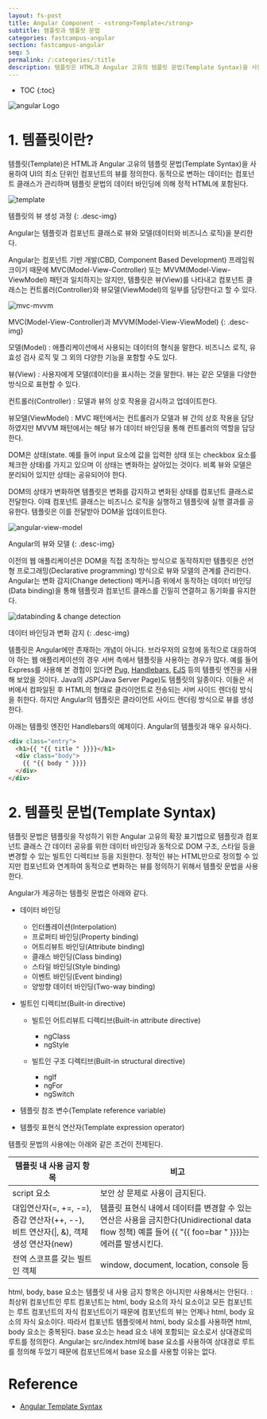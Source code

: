 ```yaml
---
layout: fs-post
title: Angular Component - <strong>Template</strong>
subtitle: 템플릿과 템플릿 문법
categories: fastcampus-angular
section: fastcampus-angular
seq: 5
permalink: /:categories/:title
description: 템플릿은 HTML과 Angular 고유의 템플릿 문법(Template Syntax)을 사용하여 UI의 최소 단위인 컴포넌트의 뷰를 정의한다. 정적인 HTML과 템플릿 문법에 의한 컴포넌트의 동적 데이터를 바인딩하여 뷰를 생성한다. Angular는 템플릿과 컴포넌트 클래스로 뷰와 모델(데이터와 비즈니스 로직)을 분리한다. Angular는 컴포넌트 기반 개발(CBD, Component Based Development) 프레임워크이기 때문에 MVC(Model-View-Controller) 또는 MVVM(Model-View-ViewModel) 패턴과 일치하지는 않지만, 템플릿은 뷰(View)를 나타내고 컴포넌트 클래스는 Controller와 ViewModel의 일부를 담당한다고 할 수 있다.
---
```


* TOC
{:toc}

![angular Logo](../img/angular-logo.png)

# 1. 템플릿이란?

템플릿(Template)은 HTML과 Angular 고유의 템플릿 문법(Template Syntax)을 사용하여 UI의 최소 단위인 컴포넌트의 뷰를 정의한다. 동적으로 변하는 데이터는 컴포넌트 클래스가 관리하며 템플릿 문법의 데이터 바인딩에 의해 정적 HTML에 포함된다.

![template](../img/template.png)

템플릿의 뷰 생성 과정
{: .desc-img}

Angular는 템플릿과 컴포넌트 클래스로 뷰와 모델(데이터와 비즈니스 로직)을 분리한다.

Angular는 컴포넌트 기반 개발(CBD, Component Based Development) 프레임워크이기 때문에 MVC(Model-View-Controller) 또는 MVVM(Model-View-ViewModel) 패턴과 일치하지는 않지만, 템플릿은 뷰(View)를 나타내고 컴포넌트 클래스는 컨트롤러(Controller)와 뷰모델(ViewModel)의 일부를 담당한다고 할 수 있다.

![mvc-mvvm](../img/mvc-mvvm.png)

MVC(Model-View-Controller)과 MVVM(Model-View-ViewModel)
{: .desc-img}

모델(Model)
: 애플리케이션에서 사용되는 데이터의 형식을 말한다. 비즈니스 로직, 유효성 검사 로직 및 그 외의 다양한 기능을 포함할 수도 있다.

뷰(View)
: 사용자에게 모델(데이터)을 표시하는 것을 말한다. 뷰는 같은 모델을 다양한 방식으로 표현할 수 있다.

컨트롤러(Controller)
: 모델과 뷰의 상호 작용을 감시하고 업데이트한다.

뷰모델(ViewModel)
: MVC 패턴에서는 컨트롤러가 모델과 뷰 간의 상호 작용을 담당하였지만 MVVM 패턴에서는 해당 뷰가 데이터 바인딩을 통해 컨트롤러의 역할을 담당한다.

DOM은 상태(state. 예를 들어 input 요소에 값을 입력한 상태 또는 checkbox 요소를 체크한 상태)를 가지고 있으며 이 상태는 변화하는 살아있는 것이다. 비록 뷰와 모델은 분리되어 있지만 상태는 공유되어야 한다.

DOM의 상태가 변화하면 템플릿은 변화를 감지하고 변화된 상태를 컴포넌트 클래스로 전달한다. 이때 컴포넌트 클래스는 비즈니스 로직을 실행하고 템플릿에 실행 결과를 공유한다. 템플릿은 이를 전달받아 DOM을 업데이트한다.

![angular-view-model](../img/angular-view-model.png)

Angular의 뷰와 모델
{: .desc-img}

이전의 웹 애플리케이션은 DOM을 직접 조작하는 방식으로 동작하지만 템플릿은 선언형 프로그래밍(Declarative programming) 방식으로 뷰와 모델의 관계를 관리한다. Angular는 변화 감지(Change detection) 메커니즘 위에서 동작하는 데이터 바인딩(Data binding)을 통해 템플릿과 컴포넌트 클래스를 긴밀히 연결하고 동기화를 유지한다.

![databinding & change detection](../img/databinding-changedetection.png)

데이터 바인딩과 변화 감지
{: .desc-img}

템플릿은 Angular에만 존재하는 개념이 아니다. 브라우저의 요청에 동적으로 대응하여야 하는 웹 애플리케이션의 경우 서버 측에서 템플릿을 사용하는 경우가 많다. 예를 들어 Express를 사용해 본 경험이 있다면 [Pug](https://pugjs.org), [Handlebars](http://handlebarsjs.com), [EJS](http://ejs.co) 등의 템플릿 엔진을 사용해 보았을 것이다. Java의 JSP(Java Server Page)도 템플릿의 일종이다. 이들은 서버에서 컴파일된 후 HTML의 형태로 클라이언트로 전송되는 서버 사이드 렌더링 방식을 취한다. 하지만 Angular의 템플릿은 클라이언트 사이드 렌더링 방식으로 뷰를 생성한다.

아래는 템플릿 엔진인 Handlebars의 예제이다. Angular의 템플릿과 매우 유사하다.

```html
<div class="entry">
  <h1>{{ "{{ title " }}}}</h1>
  <div class="body">
    {{ "{{ body " }}}}
  </div>
</div>
```

# 2. 템플릿 문법(Template Syntax)

템플릿 문법은 템플릿을 작성하기 위한 Angular 고유의 확장 표기법으로 템플릿과 컴포넌트 클래스 간 데이터 공유를 위한 데이터 바인딩과 동적으로 DOM 구조, 스타일 등을 변경할 수 있는 빌트인 디렉티브 등을 지원한다. 정적인 뷰는 HTML만으로 정의할 수 있지만 컴포넌트와 연계하여 동적으로 변화하는 뷰를 정의하기 위해서 템플릿 문법을 사용한다.

Angular가 제공하는 템플릿 문법은 아래와 같다.

- 데이터 바인딩
  - 인터폴레이션(Interpolation)
  - 프로퍼티 바인딩(Property binding)
  - 어트리뷰트 바인딩(Attribute binding)
  - 클래스 바인딩(Class binding)
  - 스타일 바인딩(Style binding)
  - 이벤트 바인딩(Event binding)
  - 양방향 데이터 바인딩(Two-way binding)

- 빌트인 디렉티브(Built-in directive)
  - 빌트인 어트리뷰트 디렉티브(Built-in attribute directive)
    - ngClass
    - ngStyle

  - 빌트인 구조 디렉티브(Built-in structural directive)
    - ngIf
    - ngFor
    - ngSwitch

- 템플릿 참조 변수(Template reference variable)

- 템플릿 표현식 연산자(Template expression operator)

템플릿 문법의 사용에는 아래와 같은 조건이 전제된다.

| 템플릿 내 사용 금지 항목  | 비고
|---------------------|---------------------------
| script 요소          | 보안 상 문제로 사용이 금지된다.
| 대입연산자(=, +=, -=), 증감 연산자(++, \-\-), 비트 연산자(\|, &), 객체 생성 연산자(new) | 템플릿 표현식 내에서 데이터를 변경할 수 있는 연산은 사용을 금지한다(Unidirectional data flow 정책) 예를 들어 {{ "{{ foo=bar " }}}}는 에러를 발생시킨다.
| 전역 스코프를 갖는 빌트인 객체 | window, document, location, console 등

html, body, base 요소는 템플릿 내 사용 금지 항목은 아니지만 사용해서는 안된다.
: 최상위 컴포넌트인 루트 컴포넌트는 html, body 요소의 자식 요소이고 모든 컴포넌트는 루트 컴포넌트의 자식 컴포넌트이기 때문에 컴포넌트의 뷰는 언제나 html, body 요소의 자식 요소이다. 따라서 컴포넌트 템플릿에서 html, body 요소를 사용하면 html, body 요소는 중복된다. base 요소는 head 요소 내에 포함되는 요소로서 상대경로의 루트를 정의한다. Angular는 src/index.html에 base 요소를 사용하여 상대경로 루트를 정의해 두었기 때문에 컴포넌트에서 base 요소를 사용할 이유는 없다.

# Reference

* [Angular Template Syntax](https://angular.io/guide/template-syntax)
